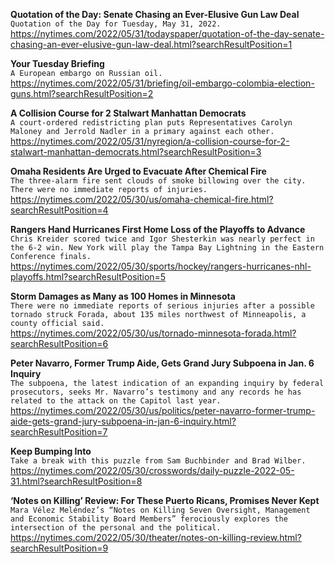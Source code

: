 **Quotation of the Day: Senate Chasing an Ever-Elusive Gun Law Deal**\
`Quotation of the Day for Tuesday, May 31, 2022.`\
https://nytimes.com/2022/05/31/todayspaper/quotation-of-the-day-senate-chasing-an-ever-elusive-gun-law-deal.html?searchResultPosition=1

**Your Tuesday Briefing**\
`A European embargo on Russian oil.`\
https://nytimes.com/2022/05/31/briefing/oil-embargo-colombia-election-guns.html?searchResultPosition=2

**A Collision Course for 2 Stalwart Manhattan Democrats**\
`A court-ordered redistricting plan puts Representatives Carolyn Maloney and Jerrold Nadler in a primary against each other.`\
https://nytimes.com/2022/05/31/nyregion/a-collision-course-for-2-stalwart-manhattan-democrats.html?searchResultPosition=3

**Omaha Residents Are Urged to Evacuate After Chemical Fire**\
`The three-alarm fire sent clouds of smoke billowing over the city. There were no immediate reports of injuries.`\
https://nytimes.com/2022/05/30/us/omaha-chemical-fire.html?searchResultPosition=4

**Rangers Hand Hurricanes First Home Loss of the Playoffs to Advance**\
`Chris Kreider scored twice and Igor Shesterkin was nearly perfect in the 6-2 win. New York will play the Tampa Bay Lightning in the Eastern Conference finals.`\
https://nytimes.com/2022/05/30/sports/hockey/rangers-hurricanes-nhl-playoffs.html?searchResultPosition=5

**Storm Damages as Many as 100 Homes in Minnesota**\
`There were no immediate reports of serious injuries after a possible tornado struck Forada, about 135 miles northwest of Minneapolis, a county official said.`\
https://nytimes.com/2022/05/30/us/tornado-minnesota-forada.html?searchResultPosition=6

**Peter Navarro, Former Trump Aide, Gets Grand Jury Subpoena in Jan. 6 Inquiry**\
`The subpoena, the latest indication of an expanding inquiry by federal prosecutors, seeks Mr. Navarro’s testimony and any records he has related to the attack on the Capitol last year.`\
https://nytimes.com/2022/05/30/us/politics/peter-navarro-former-trump-aide-gets-grand-jury-subpoena-in-jan-6-inquiry.html?searchResultPosition=7

**Keep Bumping Into**\
`Take a break with this puzzle from Sam Buchbinder and Brad Wilber.`\
https://nytimes.com/2022/05/30/crosswords/daily-puzzle-2022-05-31.html?searchResultPosition=8

**‘Notes on Killing’ Review: For These Puerto Ricans, Promises Never Kept**\
`Mara Vélez Meléndez’s “Notes on Killing Seven Oversight, Management and Economic Stability Board Members” ferociously explores the intersection of the personal and the political.`\
https://nytimes.com/2022/05/30/theater/notes-on-killing-review.html?searchResultPosition=9

